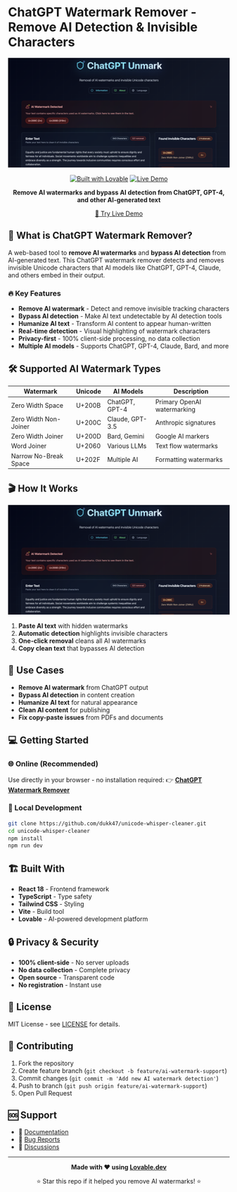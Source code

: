 
# ChatGPT Watermark Remover - Remove AI Detection & Invisible Characters

<div align="center">

![ChatGPT Watermark Remover Preview](image.png)

[![Built with Lovable](https://img.shields.io/badge/Built%20with-Lovable-ff69b4?style=for-the-badge&logo=data:image/svg+xml;base64,PHN2ZyB3aWR0aD0iMjQiIGhlaWdodD0iMjQiIHZpZXdCb3g9IjAgMCAyNCAyNCIgZmlsbD0ibm9uZSIgeG1sbnM9Imh0dHA6Ly93d3cudzMub3JnLzIwMDAvc3ZnIj4KPHBhdGggZD0iTTEyIDJMMTMuMDkgOC4yNkwyMCAxMEwxMy4wOSAxNS43NEwxMiAyMkwxMC45MSAxNS43NEw0IDEwTDEwLjkxIDguMjZMMTIgMloiIGZpbGw9IndoaXRlIi8+Cjwvc3ZnPgo=)](https://lovable.dev)
[![Live Demo](https://img.shields.io/badge/🌐_Live_Demo-Try_Now-brightgreen?style=for-the-badge)](https://lovable.dev/projects/576094fd-dc83-413e-af3c-2206bc22fd60)

**Remove AI watermarks and bypass AI detection from ChatGPT, GPT-4, and other AI-generated text**

[🚀 Try Live Demo](https://lovable.dev/projects/576094fd-dc83-413e-af3c-2206bc22fd60)

</div>

## 🎯 What is ChatGPT Watermark Remover?

A web-based tool to **remove AI watermarks** and **bypass AI detection** from AI-generated text. This ChatGPT watermark remover detects and removes invisible Unicode characters that AI models like ChatGPT, GPT-4, Claude, and others embed in their output.

### 🔥 Key Features

- **Remove AI watermark** - Detect and remove invisible tracking characters
- **Bypass AI detection** - Make AI text undetectable by AI detection tools  
- **Humanize AI text** - Transform AI content to appear human-written
- **Real-time detection** - Visual highlighting of watermark characters
- **Privacy-first** - 100% client-side processing, no data collection
- **Multiple AI models** - Supports ChatGPT, GPT-4, Claude, Bard, and more

## 🛠️ Supported AI Watermark Types

| Watermark | Unicode | AI Models | Description |
|-----------|---------|-----------|-------------|
| Zero Width Space | U+200B | ChatGPT, GPT-4 | Primary OpenAI watermarking |
| Zero Width Non-Joiner | U+200C | Claude, GPT-3.5 | Anthropic signatures |
| Zero Width Joiner | U+200D | Bard, Gemini | Google AI markers |
| Word Joiner | U+2060 | Various LLMs | Text flow watermarks |
| Narrow No-Break Space | U+202F | Multiple AI | Formatting watermarks |

## 🎬 How It Works

![ChatGPT Watermark Removal Demo](image.png)

1. **Paste AI text** with hidden watermarks
2. **Automatic detection** highlights invisible characters
3. **One-click removal** cleans all AI watermarks  
4. **Copy clean text** that bypasses AI detection

## 🚀 Use Cases

- **Remove AI watermark** from ChatGPT output
- **Bypass AI detection** in content creation
- **Humanize AI text** for natural appearance
- **Clean AI content** for publishing
- **Fix copy-paste issues** from PDFs and documents

## 💻 Getting Started

### 🌐 Online (Recommended)
Use directly in your browser - no installation required:
👉 **[ChatGPT Watermark Remover](https://lovable.dev/projects/576094fd-dc83-413e-af3c-2206bc22fd60)**

### 🔧 Local Development
```bash
git clone https://github.com/dukk47/unicode-whisper-cleaner.git
cd unicode-whisper-cleaner
npm install
npm run dev
```

## 🏗️ Built With

- **React 18** - Frontend framework
- **TypeScript** - Type safety
- **Tailwind CSS** - Styling
- **Vite** - Build tool
- **Lovable** - AI-powered development platform

## 🔒 Privacy & Security

- **100% client-side** - No server uploads
- **No data collection** - Complete privacy
- **Open source** - Transparent code
- **No registration** - Instant use

## 📄 License

MIT License - see [LICENSE](LICENSE) for details.

## 🤝 Contributing

1. Fork the repository
2. Create feature branch (`git checkout -b feature/ai-watermark-support`)
3. Commit changes (`git commit -m 'Add new AI watermark detection'`)
4. Push to branch (`git push origin feature/ai-watermark-support`)
5. Open Pull Request

## 🆘 Support

- 📖 [Documentation](https://github.com/dukk47/unicode-whisper-cleaner/wiki)
- 🐛 [Bug Reports](https://github.com/dukk47/unicode-whisper-cleaner/issues)
- 💬 [Discussions](https://github.com/dukk47/unicode-whisper-cleaner/discussions)

---

<div align="center">

**Made with ❤️ using [Lovable.dev](https://lovable.dev)**

⭐ Star this repo if it helped you remove AI watermarks! ⭐

</div>
